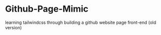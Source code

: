 # Github-Page-Mimic
learning tailwindcss through building a github website page front-end (old version)

